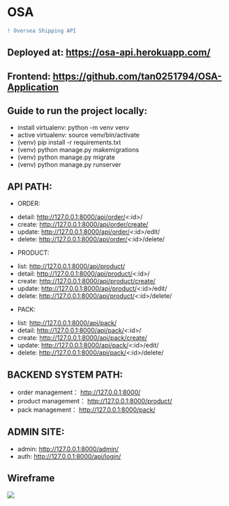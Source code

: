 # OSA
```diff
! Oversea Shipping API
```

## Deployed at: https://osa-api.herokuapp.com/
## Frontend: https://github.com/tan0251794/OSA-Application

## Guide to run the project locally: 
- install virtualenv: python -m venv venv
- active virtualenv: source venv/bin/activate
- (venv) pip install -r requirements.txt
- (venv) python manage.py makemigrations
- (venv) python manage.py migrate 
- (venv) python manage.py runserver 


## API PATH: 
+ ORDER:
- detail: http://127.0.0.1:8000/api/order/<:id>/
- create: http://127.0.0.1:8000/api/order/create/
- update: http://127.0.0.1:8000/api/order/<:id>/edit/
- delete: http://127.0.0.1:8000/api/order/<:id>/delete/

+ PRODUCT:
- list:   http://127.0.0.1:8000/api/product/
- detail: http://127.0.0.1:8000/api/product/<:id>/
- create: http://127.0.0.1:8000/api/product/create/
- update: http://127.0.0.1:8000/api/product/<:id>/edit/
- delete: http://127.0.0.1:8000/api/product/<:id>/delete/

+ PACK:
- list:   http://127.0.0.1:8000/api/pack/
- detail: http://127.0.0.1:8000/api/pack/<:id>/
- create: http://127.0.0.1:8000/api/pack/create/
- update: http://127.0.0.1:8000/api/pack/<:id>/edit/
- delete: http://127.0.0.1:8000/api/pack/<:id>/delete/

## BACKEND SYSTEM PATH: 
+ order management：   http://127.0.0.1:8000/
+ product management： http://127.0.0.1:8000/product/
+ pack management：    http://127.0.0.1:8000/pack/

## ADMIN SITE:
+ admin: http://127.0.0.1:8000/admin/
+ auth:  http://127.0.0.1:8000/api/login/

## Wireframe

<img src="https://github.com/tan0251794/OSA-API/blob/master/media/osa_wireframe.png" />

